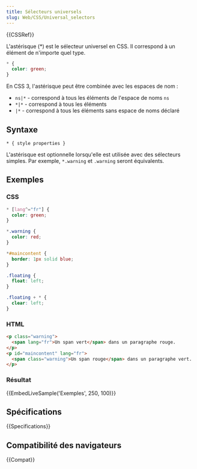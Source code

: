 ```yaml
---
title: Sélecteurs universels
slug: Web/CSS/Universal_selectors
---
```


{{CSSRef}}

L'astérisque (\*) est le sélecteur universel en CSS. Il correspond à un élément de n'importe quel type.

```css
* {
  color: green;
}
```

En CSS 3, l'astérisque peut être combinée avec les espaces de nom :

- `ns|*` - correspond à tous les éléments de l'espace de noms `ns`
- `*|*` - correspond à tous les éléments
- `|*` - correspond à tous les éléments sans espace de noms déclaré

## Syntaxe

```
* { style properties }
```

L'astérisque est optionnelle lorsqu'elle est utilisée avec des sélecteurs simples. Par exemple, `*.warning` et `.warning` seront équivalents.

## Exemples

### CSS

```css
* [lang^="fr"] {
  color: green;
}

*.warning {
  color: red;
}

*#maincontent {
  border: 1px solid blue;
}

.floating {
  float: left;
}

.floating + * {
  clear: left;
}
```

### HTML

```html
<p class="warning">
  <span lang="fr">Un span vert</span> dans un paragraphe rouge.
</p>
<p id="maincontent" lang="fr">
  <span class="warning">Un span rouge</span> dans un paragraphe vert.
</p>
```

### Résultat

{{EmbedLiveSample('Exemples', 250, 100)}}

## Spécifications

{{Specifications}}

## Compatibilité des navigateurs

{{Compat}}
